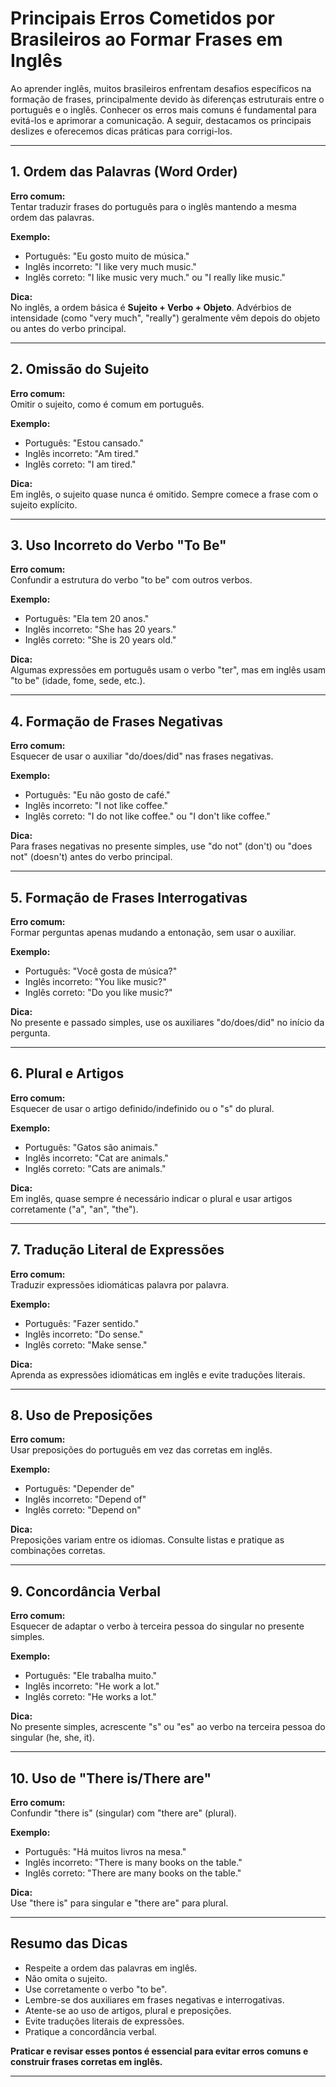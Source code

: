 
# Principais Erros Cometidos por Brasileiros ao Formar Frases em Inglês

Ao aprender inglês, muitos brasileiros enfrentam desafios específicos na formação de frases, principalmente devido às diferenças estruturais entre o português e o inglês. Conhecer os erros mais comuns é fundamental para evitá-los e aprimorar a comunicação. A seguir, destacamos os principais deslizes e oferecemos dicas práticas para corrigi-los.

---

## 1. Ordem das Palavras (Word Order)

**Erro comum:**  
Tentar traduzir frases do português para o inglês mantendo a mesma ordem das palavras.

**Exemplo:**  
- Português: "Eu gosto muito de música."
- Inglês incorreto: "I like very much music."
- Inglês correto: "I like music very much." ou "I really like music."

**Dica:**  
No inglês, a ordem básica é **Sujeito + Verbo + Objeto**. Advérbios de intensidade (como "very much", "really") geralmente vêm depois do objeto ou antes do verbo principal.

---

## 2. Omissão do Sujeito

**Erro comum:**  
Omitir o sujeito, como é comum em português.

**Exemplo:**  
- Português: "Estou cansado."
- Inglês incorreto: "Am tired."
- Inglês correto: "I am tired."

**Dica:**  
Em inglês, o sujeito quase nunca é omitido. Sempre comece a frase com o sujeito explícito.

---

## 3. Uso Incorreto do Verbo "To Be"

**Erro comum:**  
Confundir a estrutura do verbo "to be" com outros verbos.

**Exemplo:**  
- Português: "Ela tem 20 anos."
- Inglês incorreto: "She has 20 years."
- Inglês correto: "She is 20 years old."

**Dica:**  
Algumas expressões em português usam o verbo "ter", mas em inglês usam "to be" (idade, fome, sede, etc.).

---

## 4. Formação de Frases Negativas

**Erro comum:**  
Esquecer de usar o auxiliar "do/does/did" nas frases negativas.

**Exemplo:**  
- Português: "Eu não gosto de café."
- Inglês incorreto: "I not like coffee."
- Inglês correto: "I do not like coffee." ou "I don't like coffee."

**Dica:**  
Para frases negativas no presente simples, use "do not" (don't) ou "does not" (doesn't) antes do verbo principal.

---

## 5. Formação de Frases Interrogativas

**Erro comum:**  
Formar perguntas apenas mudando a entonação, sem usar o auxiliar.

**Exemplo:**  
- Português: "Você gosta de música?"
- Inglês incorreto: "You like music?"
- Inglês correto: "Do you like music?"

**Dica:**  
No presente e passado simples, use os auxiliares "do/does/did" no início da pergunta.

---

## 6. Plural e Artigos

**Erro comum:**  
Esquecer de usar o artigo definido/indefinido ou o "s" do plural.

**Exemplo:**  
- Português: "Gatos são animais."
- Inglês incorreto: "Cat are animals."
- Inglês correto: "Cats are animals."

**Dica:**  
Em inglês, quase sempre é necessário indicar o plural e usar artigos corretamente ("a", "an", "the").

---

## 7. Tradução Literal de Expressões

**Erro comum:**  
Traduzir expressões idiomáticas palavra por palavra.

**Exemplo:**  
- Português: "Fazer sentido."
- Inglês incorreto: "Do sense."
- Inglês correto: "Make sense."

**Dica:**  
Aprenda as expressões idiomáticas em inglês e evite traduções literais.

---

## 8. Uso de Preposições

**Erro comum:**  
Usar preposições do português em vez das corretas em inglês.

**Exemplo:**  
- Português: "Depender de"
- Inglês incorreto: "Depend of"
- Inglês correto: "Depend on"

**Dica:**  
Preposições variam entre os idiomas. Consulte listas e pratique as combinações corretas.

---

## 9. Concordância Verbal

**Erro comum:**  
Esquecer de adaptar o verbo à terceira pessoa do singular no presente simples.

**Exemplo:**  
- Português: "Ele trabalha muito."
- Inglês incorreto: "He work a lot."
- Inglês correto: "He works a lot."

**Dica:**  
No presente simples, acrescente "s" ou "es" ao verbo na terceira pessoa do singular (he, she, it).

---

## 10. Uso de "There is/There are"

**Erro comum:**  
Confundir "there is" (singular) com "there are" (plural).

**Exemplo:**  
- Português: "Há muitos livros na mesa."
- Inglês incorreto: "There is many books on the table."
- Inglês correto: "There are many books on the table."

**Dica:**  
Use "there is" para singular e "there are" para plural.

---

## Resumo das Dicas

- Respeite a ordem das palavras em inglês.
- Não omita o sujeito.
- Use corretamente o verbo "to be".
- Lembre-se dos auxiliares em frases negativas e interrogativas.
- Atente-se ao uso de artigos, plural e preposições.
- Evite traduções literais de expressões.
- Pratique a concordância verbal.

**Praticar e revisar esses pontos é essencial para evitar erros comuns e construir frases corretas em inglês.**

---
```
